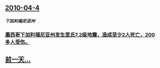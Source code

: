 ## [2010-04-4](/zh/news/2010/04/4/index.md)

##### 下加利福尼亚州
### [ 墨西哥下加利福尼亚州发生里氏7.2级地震，造成至少2人死亡，200多人受伤。](/zh/news/2010/04/4/墨西哥下加利福尼亚州发生里氏72级地震-造成至少2人死亡-200多人受伤.md)
## [前一天...](/zh/news/2010/04/1/index.md)

